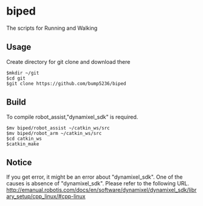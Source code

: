 # biped
The scripts for Running and Walking

## Usage
Create directory for git clone and download there

```
$mkdir ~/git
$cd git
$git clone https://github.com/bump5236/biped
```

## Build
To compile robot_assist,"dynamixel_sdk" is required.

```
$mv biped/robot_assist ~/catkin_ws/src
$mv biped/robot_arm ~/catkin_ws/src
$cd catkin_ws
$catkin_make
```

## Notice
If you get error, it might be an error about "dynamixel_sdk".
One of the causes is absence of "dynamixel_sdk".
Please refer to the following URL.
http://emanual.robotis.com/docs/en/software/dynamixel/dynamixel_sdk/library_setup/cpp_linux/#cpp-linux

